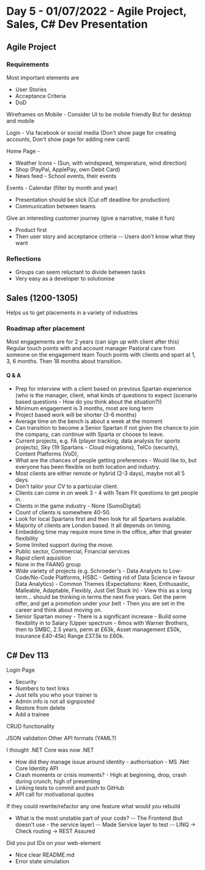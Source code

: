 # Day 5 - 01/07/2022 - Agile Project, Sales, C# Dev Presentation

## Agile Project

### Requirements

Most important elements are
- User Stories
- Acceptance Criteria
- DoD

Wireframes on Mobile - Consider UI to be mobile friendly
But for desktop and mobile


Login - Via facebook or social media
(Don't show page for creating accounts, Don't show page for adding new card)

Home Page - 
- Weather Icons - (Sun, with windspeed, temperature, wind direction)
- Shop (PayPal, ApplePay, own Debit Card)
- News feed - School events, their events

Events - Calendar (filter by month and year)

- Presentation should be slick (Cut off deadline for production)
- Communication between teams

Give an interesting customer journey (give a narrative, make it fun)
- Product first
- Then user story and acceptance criteria
-- Users don't know what they want

### Reflections
- Groups can seem reluctant to divide between tasks
- Very easy as a developer to solutionise


## Sales (1200-1305)

Helps us to get placements in a variety of industries

### Roadmap after placement
 Most engagements are for 2 years (can sign up with client after this)
 Regular touch points with and account manager
 Pastoral care from someone on the engagement team
 Touch points with clients and spart at 1, 3, 6 months. Then 18 months about transition.


#### Q & A
- Prep for interview with a client based on previous Spartan experience (who is the manager, client, what kinds of questions to expect (scenario based questions - How do you think about the situation?))
- Minimum engagement is 3 months, most are long term
- Project based work will be shorter (3-6 months)
- Average time on the bench is about a week at the moment
- Can transition to become a Senior Spartan if not given the chance to join the company, can continue with Sparta or choose to leave.
- Current projects, e.g. FA (player tracking, data analysis for sports projects), Sky (19 Spartans - Cloud migrations), TelCo (security), Content Platforms (VoD), 
- What are the chances of people getting preferences - Would like to, but everyone has been flexible on both location and industry.
- Most clients are either remote or hybrid (2-3 days), maybe not all 5 days.
- Don't tailor your CV to a particular client.
- Clients can come in on week 3 - 4 with Team Fit questions to get people in.
- Clients in the game industry - None (SumoDigital)
- Count of clients is somewhere 40-50.
- Look for local Spartans first and then look for all Spartans available.
- Majority of clients are London based. It all depends on timing.
- Embedding time may require more time in the office, after that greater flexibility
- Some limited support during the move.
- Public sector, Commercial, Financial services
- Rapid client aquisition
- None in the FAANG group
- Wide variety of projects (e.g. Schroeder's - Data Analysts to Low-Code/No-Code Platforms, HSBC - Getting rid of Data Science in favour Data Analytics) - Common Themes (Expectations: Keen, Enthusastic, Malleable, Adaptable, Flexibly, Just Get Stuck In) - View this as a long term... should be thinking in terms the next five years. Get the perm offer, and get a promotion under your belt - Then you are set in the career and think about moving on.
- Senior Spartan money - There is a significant increase - Build some flexibility in to Salary (Upper spectrum - 6mos with Warner Brothers, then to SMBC, 2.5 years, perm at £63k, Asset management £50k, Insurance £40-45k) Range £37.5k to £60k.


## C# Dev 113
Login Page
- Security
- Numbers to text links
- Just tells you who your trainer is
- Admin info is not all signposted
- Restore from delete
- Add a trainee

CRUD functionality

JSON validation
Other API formats (YAML?)

I thought .NET Core was now .NET


- How did they manage issue around identity - authorisation - MS .Net Core Identity API
- Crash moments or crisis moments? - High at beginning, drop, crash during crunch, high of presenting
- Linking tests to commit and push to GitHub
- API call for motivational quotes

If they could rewrite/refactor any one feature what would you rebuild
- What is the most unstable part of your code?
-- The Frontend (but doesn't use - the service layer)
-- Made Service layer to test 
-- LINQ
-> Check routing
-> REST Assured

Did you put IDs on your web-element
- Nice clear README.md
- Error state simulation